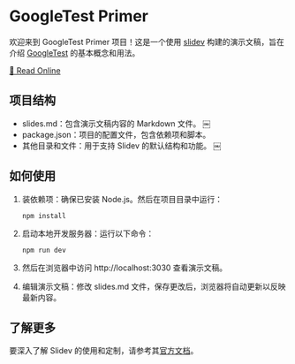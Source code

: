 # GoogleTest Primer

欢迎来到 GoogleTest Primer 项目！这是一个使用 [slidev](https://sli.dev/) 构建的演示文稿，旨在介绍 [GoogleTest](https://google.github.io/googletest) 的基本概念和用法。

[📖 Read Online](https://angus-liu.github.io/GoogleTestPrimer)

## 项目结构

- slides.md：包含演示文稿内容的 Markdown 文件。 ￼
- package.json：项目的配置文件，包含依赖项和脚本。
- 其他目录和文件：用于支持 Slidev 的默认结构和功能。 ￼

## 如何使用

1. 装依赖项：确保已安装 Node.js。然后在项目目录中运行：

   ```shell
   npm install
   ```

2. 启动本地开发服务器：运行以下命令：

   ```shell
   npm run dev
   ```

3. 然后在浏览器中访问 http://localhost:3030 查看演示文稿。

4. 编辑演示文稿：修改 slides.md 文件，保存更改后，浏览器将自动更新以反映最新内容。

## 了解更多

要深入了解 Slidev 的使用和定制，请参考其[官方文档](https://sli.dev/guide/)。